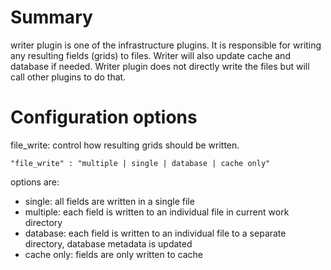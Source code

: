 # Summary

writer plugin is one of the infrastructure plugins. It is responsible for writing any resulting fields (grids) to files. Writer will also update cache and database if needed. Writer plugin does not directly write the files but will call other plugins to do that.

# Configuration options

file_write: control how resulting grids should be written.

    "file_write" : "multiple | single | database | cache only"

options are:

* single: all fields are written in a single file
* multiple: each field is written to an individual file in current work directory
* database: each field is written to an individual file to a separate directory, database metadata is updated
* cache only: fields are only written to cache